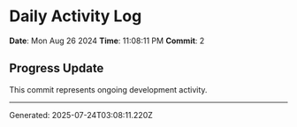 # Daily Activity Log

**Date**: Mon Aug 26 2024
**Time**: 11:08:11 PM
**Commit**: 2

## Progress Update

This commit represents ongoing development activity.

---
Generated: 2025-07-24T03:08:11.220Z
